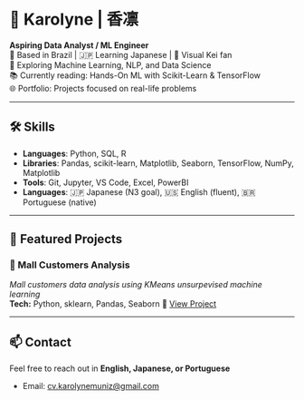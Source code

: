 # 👋 Karolyne | 香凛

**Aspiring Data Analyst / ML Engineer**  
📍 Based in Brazil | 🇯🇵 Learning Japanese | 🎸 Visual Kei fan  
🔭 Exploring Machine Learning, NLP, and Data Science  
📚 Currently reading: Hands-On ML with Scikit-Learn & TensorFlow  
🌐 Portfolio: Projects focused on real-life problems

---

## 🛠 Skills
- **Languages**: Python, SQL, R
- **Libraries**: Pandas, scikit-learn, Matplotlib, Seaborn, TensorFlow, NumPy, Matplotlib
- **Tools**: Git, Jupyter, VS Code, Excel, PowerBI
- **Languages**: 🇯🇵 Japanese (N3 goal), 🇺🇸 English (fluent), 🇧🇷 Portuguese (native)

---

## 📁 Featured Projects

### 🧭 Mall Customers Analysis
_Mall customers data analysis using KMeans unsurpevised machine learning_  
**Tech:** Python, sklearn, Pandas, Seaborn
🔗 [View Project]([./https://github.com/cv-karolynemuniz/mall_analysis])


---

## 📫 Contact
Feel free to reach out in **English, Japanese, or Portuguese**  
- Email: cv.karolynemuniz@gmail.com

